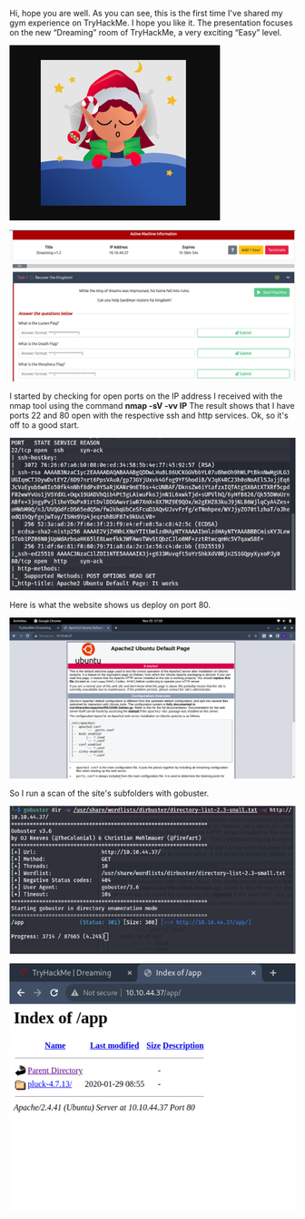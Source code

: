 Hi, hope you are well. As you can see, this is the first time I've shared my gym experience on TryHackMe. I hope you like it. The presentation focuses on the new “Dreaming” room of TryHackMe, a very exciting “Easy” level.

![Alt text](img/dreaming1.png)

![Alt text](img/dreaming2.png)

I started by checking for open ports on the IP address I received with the nmap tool using the command **nmap -sV -vv IP** 
The result shows that I have ports 22 and 80 open with the respective ssh and http services. Ok, so it's off to a good start.

![Alt text](img/dreaming3.png)

Here is what the website shows us deploy on port 80.

![Alt text](img/dreaming4.png)

So I run a scan of the site's subfolders with gobuster.

![Alt text](img/dreaming5.png)

![Alt text](img/dreaming6.png)
